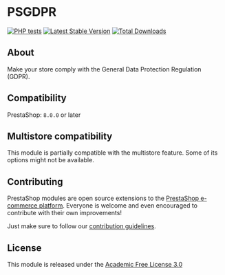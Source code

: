 # PSGDPR

[![PHP tests](https://github.com/PrestaShop/psgdpr/actions/workflows/php.yml/badge.svg)](https://github.com/PrestaShop/psgdpr/actions/workflows/php.yml)
[![Latest Stable Version](https://poser.pugx.org/PrestaShop/psgdpr/v)](//packagist.org/packages/PrestaShop/psgdpr)
[![Total Downloads](https://poser.pugx.org/PrestaShop/psgdpr/downloads)](//packagist.org/packages/PrestaShop/psgdpr)

## About

Make your store comply with the General Data Protection Regulation (GDPR).

## Compatibility

PrestaShop: `8.0.0` or later

## Multistore compatibility

This module is partially compatible with the multistore feature. Some of its options might not be available.

## Contributing

PrestaShop modules are open source extensions to the [PrestaShop e-commerce platform][prestashop]. Everyone is welcome and even encouraged to contribute with their own improvements!

Just make sure to follow our [contribution guidelines][contribution-guidelines].

## License

This module is released under the [Academic Free License 3.0][AFL-3.0] 

[report-issue]: https://github.com/PrestaShop/PrestaShop/issues/new/choose
[prestashop]: https://www.prestashop.com/
[contribution-guidelines]: https://devdocs.prestashop.com/1.7/contribute/contribution-guidelines/project-modules/
[AFL-3.0]: https://opensource.org/licenses/AFL-3.0
